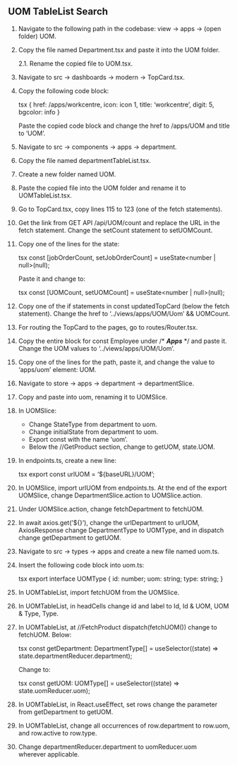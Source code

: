 ## UOM TableList Search

1. Navigate to the following path in the codebase: view → apps → (open folder) UOM.
2. Copy the file named Department.tsx and paste it into the UOM folder.
    
    2.1. Rename the copied file to UOM.tsx.
    
3. Navigate to src → dashboards → modern → TopCard.tsx.
4. Copy the following code block:
    
    tsx
    {
        href: /apps/workcentre,
        icon: icon 1,
        title: ‘workcentre’,
        digit: 5,
        bgcolor: info
    }
    
    
    
    Paste the copied code block and change the href to /apps/UOM and title to ‘UOM’.
    
5. Navigate to src → components → apps → department.
6. Copy the file named departmentTableList.tsx.
7. Create a new folder named UOM.
8. Paste the copied file into the UOM folder and rename it to UOMTableList.tsx.
9. Go to TopCard.tsx, copy lines 115 to 123 (one of the fetch statements).
10. Get the link from GET API /api/UOM/count and replace the URL in the fetch statement. Change the setCount statement to setUOMCount.
11. Copy one of the lines for the state:
    
    tsx
    const [jobOrderCount, setJobOrderCount] = useState<number | null>(null);
    
    
    
    Paste it and change to:
    
    tsx
    const [UOMCount, setUOMCount] = useState<number | null>(null);
    
    
    
12. Copy one of the if statements in const updatedTopCard (below the fetch statement). Change the href to ‘../views/apps/UOM/Uom’ && UOMCount.
13. For routing the TopCard to the pages, go to routes/Router.tsx.
14. Copy the entire block for const Employee under /* ***Apps*** */ and paste it. Change the UOM values to ‘../views/apps/UOM/Uom’.
15. Copy one of the lines for the path, paste it, and change the value to ‘apps/uom’ element: UOM.
16. Navigate to store → apps → department → departmentSlice.
17. Copy and paste into uom, renaming it to UOMSlice.
18. In UOMSlice:
    - Change StateType from department to uom.
    - Change initialState from department to uom.
    - Export const with the name ‘uom’.
    - Below the //GetProduct section, change to getUOM, state.UOM.
19. In endpoints.ts, create a new line:
    
    tsx
    export const urlUOM = ‘${baseURL}/UOM’;
    
    
    
20. In UOMSlice, import urlUOM from endpoints.ts. At the end of the export UOMSlice, change DepartmentSlice.action to UOMSlice.action.
21. Under UOMSlice.action, change fetchDepartment to fetchUOM.
22. In await axios.get(’${}’), change the urlDepartment to urlUOM, AxiosResponse change DepartmentType to UOMType, and in dispatch change getDepartment to getUOM.
23. Navigate to src → types → apps and create a new file named uom.ts.
24. Insert the following code block into uom.ts:
    
    tsx
    export interface UOMType {
        id: number;
        uom: string;
        type: string;
    }
    
    
    
25. In UOMTableList, import fetchUOM from the UOMSlice.
26. In UOMTableList, in headCells change id and label to Id, Id & UOM, UOM & Type, Type.
27. In UOMTableList, at //FetchProduct dispatch(fetchUOM()) change to fetchUOM. Below:
    
    tsx
    const getDepartment: DepartmentType[] = useSelector((state) => state.departmentReducer.department);
    
    
    
    Change to:
    
    tsx
    const getUOM: UOMType[] = useSelector((state) => state.uomReducer.uom);
    
    
    
28. In UOMTableList, in React.useEffect, set rows change the parameter from getDepartment to getUOM.
29. In UOMTableList, change all occurrences of row.department to row.uom, and row.active to row.type.
30. Change departmentReducer.department to uomReducer.uom wherever applicable.
